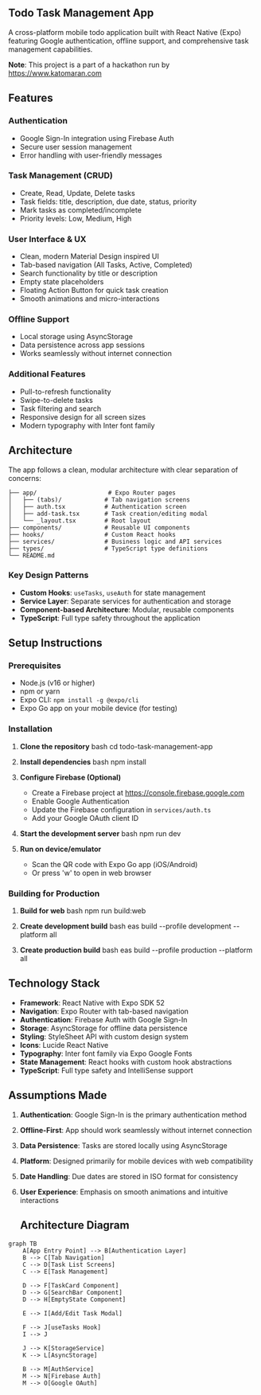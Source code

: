 ## Todo Task Management App ##

A cross-platform mobile todo application built with React Native (Expo) featuring Google authentication, offline support, and comprehensive task management capabilities.

**Note**: This project is a part of a hackathon run by https://www.katomaran.com

## Features

### Authentication
- Google Sign-In integration using Firebase Auth
- Secure user session management
- Error handling with user-friendly messages

### Task Management (CRUD)
- Create, Read, Update, Delete tasks
- Task fields: title, description, due date, status, priority
- Mark tasks as completed/incomplete
- Priority levels: Low, Medium, High

### User Interface & UX
- Clean, modern Material Design inspired UI
- Tab-based navigation (All Tasks, Active, Completed)
- Search functionality by title or description
- Empty state placeholders
- Floating Action Button for quick task creation
- Smooth animations and micro-interactions

### Offline Support
- Local storage using AsyncStorage
- Data persistence across app sessions
- Works seamlessly without internet connection

### Additional Features
- Pull-to-refresh functionality
- Swipe-to-delete tasks
- Task filtering and search
- Responsive design for all screen sizes
- Modern typography with Inter font family

## Architecture
The app follows a clean, modular architecture with clear separation of concerns:
```
├── app/                    # Expo Router pages
│   ├── (tabs)/            # Tab navigation screens
│   ├── auth.tsx           # Authentication screen
│   ├── add-task.tsx       # Task creation/editing modal
│   └── _layout.tsx        # Root layout
├── components/            # Reusable UI components
├── hooks/                 # Custom React hooks
├── services/              # Business logic and API services
├── types/                 # TypeScript type definitions
└── README.md
```

### Key Design Patterns
- **Custom Hooks**: `useTasks`, `useAuth` for state management
- **Service Layer**: Separate services for authentication and storage
- **Component-based Architecture**: Modular, reusable components
- **TypeScript**: Full type safety throughout the application

## Setup Instructions

### Prerequisites
- Node.js (v16 or higher)
- npm or yarn
- Expo CLI: `npm install -g @expo/cli`
- Expo Go app on your mobile device (for testing)

### Installation

1. **Clone the repository**
   bash
   cd todo-task-management-app

2. **Install dependencies**
   bash
   npm install

3. **Configure Firebase (Optional)**
   - Create a Firebase project at https://console.firebase.google.com
   - Enable Google Authentication
   - Update the Firebase configuration in `services/auth.ts`
   - Add your Google OAuth client ID

4. **Start the development server**
   bash
   npm run dev

5. **Run on device/emulator**
   - Scan the QR code with Expo Go app (iOS/Android)
   - Or press 'w' to open in web browser

### Building for Production

1. **Build for web**
   bash
   npm run build:web

2. **Create development build**
   bash
   eas build --profile development --platform all

3. **Create production build**
   bash
   eas build --profile production --platform all

## Technology Stack

- **Framework**: React Native with Expo SDK 52
- **Navigation**: Expo Router with tab-based navigation
- **Authentication**: Firebase Auth with Google Sign-In
- **Storage**: AsyncStorage for offline data persistence
- **Styling**: StyleSheet API with custom design system
- **Icons**: Lucide React Native
- **Typography**: Inter font family via Expo Google Fonts
- **State Management**: React hooks with custom hook abstractions
- **TypeScript**: Full type safety and IntelliSense support

## Assumptions Made

1. **Authentication**: Google Sign-In is the primary authentication method
2. **Offline-First**: App should work seamlessly without internet connection
3. **Data Persistence**: Tasks are stored locally using AsyncStorage
4. **Platform**: Designed primarily for mobile devices with web compatibility
5. **Date Handling**: Due dates are stored in ISO format for consistency
6. **User Experience**: Emphasis on smooth animations and intuitive interactions

   ## Architecture Diagram

```mermaid
graph TB
    A[App Entry Point] --> B[Authentication Layer]
    B --> C[Tab Navigation]
    C --> D[Task List Screens]
    C --> E[Task Management]
    
    D --> F[TaskCard Component]
    D --> G[SearchBar Component]
    D --> H[EmptyState Component]
    
    E --> I[Add/Edit Task Modal]
    
    F --> J[useTasks Hook]
    I --> J
    
    J --> K[StorageService]
    K --> L[AsyncStorage]
    
    B --> M[AuthService]
    M --> N[Firebase Auth]
    M --> O[Google OAuth]

```

